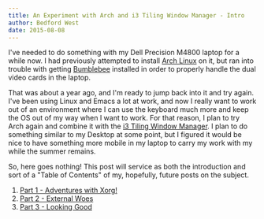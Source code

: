 ```yaml
---
title: An Experiment with Arch and i3 Tiling Window Manager - Intro
author: Bedford West
date: 2015-08-08
---
```


I've needed to do something with my Dell Precision M4800 laptop for a while now. I had previously
attempted to install [Arch Linux](https://www.archlinux.org/) on it, but ran into trouble with getting 
[Bumblebee](http://bumblebee-project.org/) installed in order to properly handle the dual video cards in 
the laptop.

That was about a year ago, and I'm ready to jump back into it and try again. I've been using Linux
and Emacs a lot at work, and now I really want to work out of an environment where I can use the
keyboard much more and keep the OS out of my way when I want to work. For that reason, I plan to
try Arch again and combine it with the [i3 Tiling Window Manager](https://i3wm.org/). I plan to do 
something similar to my Desktop at some point, but I figured it would be nice to have something more 
mobile in my laptop to carry my work with my while the summer remains.

So, here goes nothing! This post will service as both the introduction and sort of a "Table of Contents"
of my, hopefully, future posts on the subject.

1. [Part 1 - Adventures with Xorg!](http://bedfordwest.github.io/blog/2015/08/11/an-experiment-with-arch-i3-pt1/)
2. [Part 2 - External Woes](http://bedfordwest.github.io/blog/2015/08/14/an-experiment-with-arch-i3-pt2/)
3. [Part 3 - Looking Good](http://bedfordwest.github.io/blog/2015/08/17/an-experiment-with-arch-i3-pt3/)
